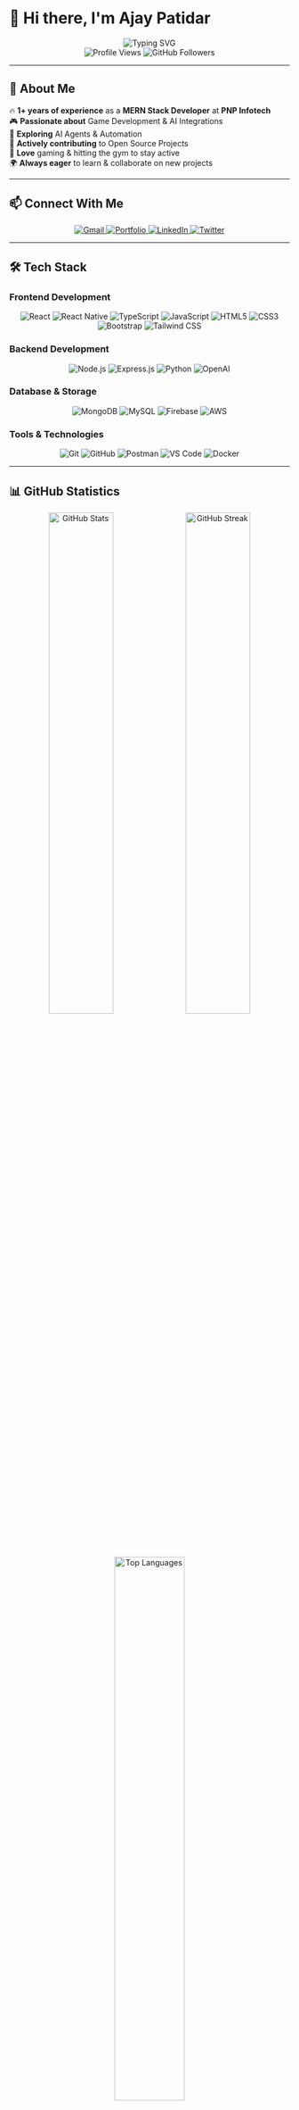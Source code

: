 # 👋 Hi there, I'm Ajay Patidar

<div align="center">
  <img src="https://readme-typing-svg.herokuapp.com?font=Fira+Code&size=25&pause=1000&color=36BCF7&center=true&vCenter=true&width=435&lines=Full-Stack+Developer;MERN+Stack+Expert;AI+%26+Game+Development+Enthusiast;Open+Source+Contributor" alt="Typing SVG" />
</div>

<div align="center">
  <img src="https://komarev.com/ghpvc/?username=ajay90989&label=Profile%20Views&color=0e75b6&style=flat-square" alt="Profile Views" />
  <img src="https://img.shields.io/github/followers/ajay90989?label=Followers&style=flat-square&color=36BCF7" alt="GitHub Followers" />
</div>

---

## 🚀 About Me

🔥 **1+ years of experience** as a **MERN Stack Developer** at **PNP Infotech**  
🎮 **Passionate about** Game Development & AI Integrations  
🤖 **Exploring** AI Agents & Automation  
🌟 **Actively contributing** to Open Source Projects  
💪 **Love** gaming & hitting the gym to stay active  
🌍 **Always eager** to learn & collaborate on new projects  

---

## 📫 Connect With Me

<div align="center">
  <a href="mailto:ajay.patidar90989@gmail.com">
    <img src="https://img.shields.io/badge/Gmail-D14836?style=for-the-badge&logo=gmail&logoColor=white" alt="Gmail"/>
  </a>
  <a href="https://github.com/ajay90989">
    <img src="https://img.shields.io/badge/Portfolio-255E63?style=for-the-badge&logo=About.me&logoColor=white" alt="Portfolio"/>
  </a>
  <a href="https://linkedin.com/in/ajay-patidar">
    <img src="https://img.shields.io/badge/LinkedIn-0077B5?style=for-the-badge&logo=linkedin&logoColor=white" alt="LinkedIn"/>
  </a>
  <a href="https://twitter.com/ajay_patidar">
    <img src="https://img.shields.io/badge/Twitter-1DA1F2?style=for-the-badge&logo=twitter&logoColor=white" alt="Twitter"/>
  </a>
</div>

---

## 🛠️ Tech Stack

### Frontend Development
<div align="center">
  <img src="https://img.shields.io/badge/React-20232A?style=for-the-badge&logo=react&logoColor=61DAFB" alt="React"/>
  <img src="https://img.shields.io/badge/React_Native-20232A?style=for-the-badge&logo=react&logoColor=61DAFB" alt="React Native"/>
  <img src="https://img.shields.io/badge/TypeScript-007ACC?style=for-the-badge&logo=typescript&logoColor=white" alt="TypeScript"/>
  <img src="https://img.shields.io/badge/JavaScript-F7DF1E?style=for-the-badge&logo=JavaScript&logoColor=white" alt="JavaScript"/>
  <img src="https://img.shields.io/badge/HTML5-E34F26?style=for-the-badge&logo=html5&logoColor=white" alt="HTML5"/>
  <img src="https://img.shields.io/badge/CSS3-1572B6?style=for-the-badge&logo=css3&logoColor=white" alt="CSS3"/>
  <img src="https://img.shields.io/badge/Bootstrap-563D7C?style=for-the-badge&logo=bootstrap&logoColor=white" alt="Bootstrap"/>
  <img src="https://img.shields.io/badge/Tailwind_CSS-38B2AC?style=for-the-badge&logo=tailwind-css&logoColor=white" alt="Tailwind CSS"/>
</div>

### Backend Development
<div align="center">
  <img src="https://img.shields.io/badge/Node.js-43853D?style=for-the-badge&logo=node.js&logoColor=white" alt="Node.js"/>
  <img src="https://img.shields.io/badge/Express.js-404D59?style=for-the-badge&logo=express&logoColor=white" alt="Express.js"/>
  <img src="https://img.shields.io/badge/Python-3776AB?style=for-the-badge&logo=python&logoColor=white" alt="Python"/>
  <img src="https://img.shields.io/badge/OpenAI-412991?style=for-the-badge&logo=openai&logoColor=white" alt="OpenAI"/>
</div>

### Database & Storage
<div align="center">
  <img src="https://img.shields.io/badge/MongoDB-4EA94B?style=for-the-badge&logo=mongodb&logoColor=white" alt="MongoDB"/>
  <img src="https://img.shields.io/badge/MySQL-00000F?style=for-the-badge&logo=mysql&logoColor=white" alt="MySQL"/>
  <img src="https://img.shields.io/badge/Firebase-FFCA28?style=for-the-badge&logo=firebase&logoColor=black" alt="Firebase"/>
  <img src="https://img.shields.io/badge/Amazon_AWS-232F3E?style=for-the-badge&logo=amazon-aws&logoColor=white" alt="AWS"/>
</div>

### Tools & Technologies
<div align="center">
  <img src="https://img.shields.io/badge/Git-F05032?style=for-the-badge&logo=git&logoColor=white" alt="Git"/>
  <img src="https://img.shields.io/badge/GitHub-100000?style=for-the-badge&logo=github&logoColor=white" alt="GitHub"/>
  <img src="https://img.shields.io/badge/Postman-FF6C37?style=for-the-badge&logo=postman&logoColor=white" alt="Postman"/>
  <img src="https://img.shields.io/badge/Visual_Studio_Code-0078D4?style=for-the-badge&logo=visual%20studio%20code&logoColor=white" alt="VS Code"/>
  <img src="https://img.shields.io/badge/Docker-2CA5E0?style=for-the-badge&logo=docker&logoColor=white" alt="Docker"/>
</div>

---

## 📊 GitHub Statistics

<div align="center">
  <img src="https://github-readme-stats.vercel.app/api?username=ajay90989&show_icons=true&theme=tokyonight&hide_border=true&count_private=true" alt="GitHub Stats" width="48%" />
  <img src="https://github-readme-streak-stats.herokuapp.com/?user=ajay90989&theme=tokyonight&hide_border=true" alt="GitHub Streak" width="48%" />
</div>

<div align="center">
  <img src="https://github-readme-stats.vercel.app/api/top-langs/?username=ajay90989&theme=tokyonight&hide_border=true&layout=compact" alt="Top Languages" width="50%" />
</div>

---

## 🏆 GitHub Trophies

<div align="center">
  <img src="https://github-profile-trophy.vercel.app/?username=ajay90989&theme=tokyonight&no-frame=true&row=1&column=7" alt="GitHub Trophies" />
</div>

---

## 📈 Activity Graph

<div align="center">
  <img src="https://github-readme-activity-graph.vercel.app/graph?username=ajay90989&theme=tokyo-night&hide_border=true" alt="Activity Graph" />
</div>

---

## 🎯 Current Focus

- 🔭 Currently working on **AI-powered web applications**
- 🌱 Learning **Machine Learning** and **AI Agent Development**
- 👯 Looking to collaborate on **Open Source Projects**
- 🤝 Seeking help with **Advanced AI Integrations**
- 💬 Ask me about **React, Node.js, MongoDB, and AI Development**
- ⚡ Fun fact: **I debug code faster after a good gym session! 💪**

---

## 📝 Latest Blog Posts

<!-- BLOG-POST-LIST:START -->
- Coming Soon...
<!-- BLOG-POST-LIST:END -->

---

## 🎮 When I'm Not Coding

```javascript
const ajay = {
    hobbies: ["Gaming", "Gym", "Learning New Tech"],
    currentlyPlaying: "Valorant",
    currentlyReading: "Clean Code by Robert Martin",
    favoriteQuote: "Code is like humor. When you have to explain it, it's bad."
};
```

---

<div align="center">
  <img src="https://capsule-render.vercel.app/api?type=waving&color=gradient&height=100&section=footer" alt="Footer" />
</div>

<div align="center">
  <h3>⭐ Show some love by starring some repositories! ⭐</h3>
</div>
